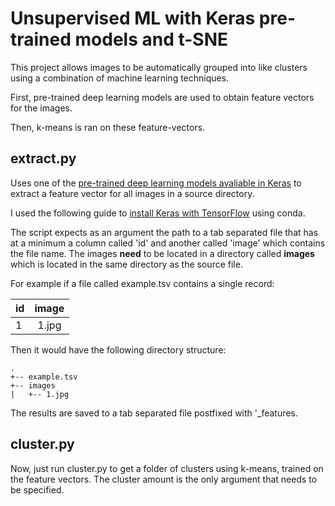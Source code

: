 # Unsupervised ML with Keras pre-trained models and t-SNE
This project allows images to be automatically grouped into like clusters using a combination of machine learning techniques.

First, pre-trained deep learning models are used to obtain feature vectors for the images.

Then, k-means is ran on these feature-vectors.

## extract.py
Uses one of the [pre-trained deep learning models avaliable in Keras](https://keras.io/applications) to extract a feature vector for all images in a source directory.

I used the following guide to [install Keras with TensorFlow](https://keras.io/#installation) using conda.

The script expects as an argument the path to a tab separated file that has at a minimum a column called 'id' and another called 'image' which contains the file name. The images **need** to be located in a directory called **images** which is located in the same directory as the source file.

For example if a file called example.tsv contains a single record:

| id | image |
| -- |:-----:|
| 1  | 1.jpg |

Then it would have the following directory structure:
```
.
+-- example.tsv
+-- images
|   +-- 1.jpg
```

The results are saved to a tab separated file postfixed with '_features.

## cluster.py
Now, just run cluster.py to get a folder of clusters using k-means, trained on the feature vectors. The cluster amount is the only argument that needs to be specified.
